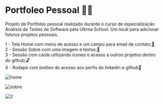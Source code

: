 # Portfoleo Pessoal 👨‍🎓

Projeto de Portfoleo pessoal realizado durante o curso de especialização Analista de Testes de Software
pela Ultima School.
Um local para adicionar futuros projetos pessoais.

1 - Tela Home com menú de acesso e um campo para email de contato;📩<br>
2 - Sessão Sobre com uma imagem e textos;📸<br>
3 - Sessão com cards utilizando ícones e acesso a outros projetos dentro do github;🔓<br>
4 - Rodapé com botões de acesso aos perfis do linkedin e github🎯<br>

![home](https://user-images.githubusercontent.com/28484134/211421185-44bcfbc6-5d89-4e5c-baaa-b1e05fbe3d52.jpg)<br>

![sobre](https://user-images.githubusercontent.com/28484134/211421217-1b5468c3-6c5b-49b6-88d2-9af7226579c4.jpg)<br>

![2](https://user-images.githubusercontent.com/28484134/211420627-9ae8c583-d3c4-495b-a23b-bcc9b7d5be87.jpg)<br>
